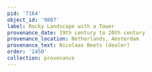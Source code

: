 ```yaml
---
pid: '7164'
object_id: '9807'
label: Rocky Landscape with a Tower
provenance_date: 19th century to 20th century
provenance_location: Netherlands, Amsterdam
provenance_text: Nicolaas Beets (dealer)
order: '2450'
collection: provenance
---
```

